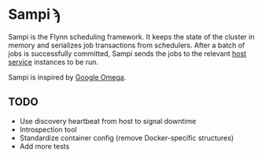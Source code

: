 # Sampi ϡ

Sampi is the Flynn scheduling framework. It keeps the state of the cluster in
memory and serializes job transactions from schedulers. After a batch of jobs is
successfully committed, Sampi sends the jobs to the relevant [host
service](https://github.com/flynn/flynn/tree/master/host) instances to be run.

Sampi is inspired by [Google
Omega](http://eurosys2013.tudos.org/wp-content/uploads/2013/paper/Schwarzkopf.pdf).

## TODO

- Use discovery heartbeat from host to signal downtime
- Introspection tool
- Standardize container config (remove Docker-specific structures)
- Add more tests
